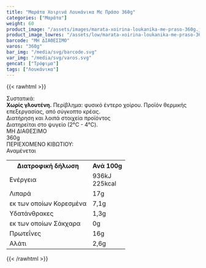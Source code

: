 ```yaml
---
title: "Μαράτα Xοιρινά Λουκάνικα Με Πράσο 360g"
categories: ["Μαράτα"]
weight: 60
product_image: "/assets/images/marata-xoirina-loukanika-me-praso-360g.jpg"
product_image_lowres: "/assets/low/marata-xoirina-loukanika-me-praso-360g.jpg"
barcode: "ΜΗ ΔΙΑΘΕΣΙΜΟ"
varos: "360g"
bar_img: "/media/svg/barcode.svg"
var_img: "/media/svg/varos.svg"
gencat: ["Τρόφιμα"]
tags: ["Λουκάνικα"]
---
```

{{< rawhtml >}}

<div class="sload373"><div class="product"><div id="sistatika">Συστατικά:</div><div class="alltext"><b>Χωρίς γλουτένη.</b> Περίβλημα: φυσικό έντερο χοίρου. Προϊόν θερμικής επεξεργασίας, από σύγκοπτο κρέας.</div><div id="loipa">Διατήρηση και λοιπά στοιχεία προϊόντος</div><div class="alltext">Διατηρείται στο ψυγείο (2°C - 4°C).</div><div id="barcode"><div id="barimage1"></div><span id="bartext">ΜΗ ΔΙΑΘΕΣΙΜΟ</span></div><div id="varos"><div id="varosimage1"></div><span id="varostext">360g</span></div><div id="kivotio">ΠΕΡΙΕΧΟΜΕΝΟ ΚΙΒΩΤΙΟΥ:<br>Αναμένεται</div><div class="tabout"><table id="diatable"><tbody><tr><th>Διατροφική δήλωση</th><th>Ανά 100g</th></tr><tr><td class="texr2">Ενέργεια</td><td class="texr">936kJ<br>225kcal</td></tr><tr><td class="texr2">Λιπαρά</td><td class="texr">17g</td></tr><tr><td class="gray">εκ των οποίων Κορεσµένα</td><td class="gray2">7,1g</td></tr><tr><td class="texr2">Yδατάνθρακες</td><td class="texr">1,3g</td></tr><tr><td class="gray">εκ των οποίων Σάκχαρα</td><td class="gray2">0g</td></tr><tr><td class="texr2">Πρωτεΐνες</td><td class="texr">16g</td></tr><tr><td class="texr2">Αλάτι</td><td class="texr">2,6g</td></tr></tbody></table></div><div class="keno"></div>
<div class="pimg"></div></div></div>
{{< /rawhtml >}}

